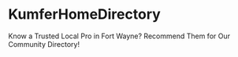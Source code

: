 # KumferHomeDirectory
Know a Trusted Local Pro in Fort Wayne? Recommend Them for Our Community Directory!

